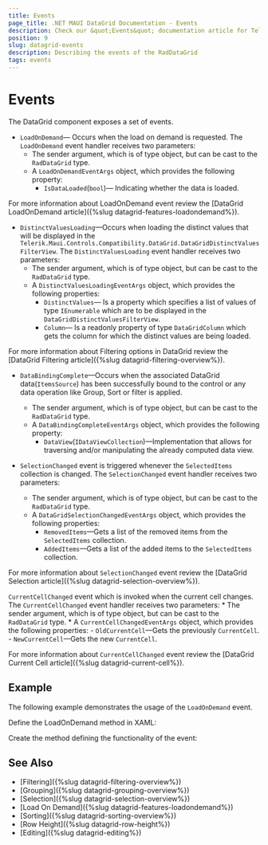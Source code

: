 ```yaml
---
title: Events
page_title: .NET MAUI DataGrid Documentation - Events
description: Check our &quot;Events&quot; documentation article for Telerik DataGrid for .NET MAUI control.
position: 9
slug: datagrid-events
description: Describing the events of the RadDataGrid
tags: events
---
```


# Events

The DataGrid component exposes a set of events.

* `LoadOnDemand`&mdash; Occurs when the load on demand is requested. The `LoadOnDemand` event handler receives two parameters:
	* The sender argument, which is of type object, but can be cast to the `RadDataGrid` type.
	* A `LoadOnDemandEventArgs` object, which provides the following property:
		- `IsDataLoaded`(`bool`)&mdash; Indicating whether the data is loaded.

For more information about LoadOnDemand event review the [DataGrid LoadOnDemand article]({%slug datagrid-features-loadondemand%}).


* `DistinctValuesLoading`&mdash;Occurs when loading the distinct values that will be displayed in the `Telerik.Maui.Controls.Compatibility.DataGrid.DataGridDistinctValuesFilterView`. The `DistinctValuesLoading` event handler receives two parameters:
	* The sender argument, which is of type object, but can be cast to the `RadDataGrid` type.
	* A `DistinctValuesLoadingEventArgs` object, which provides the following properties:
		- `DistinctValues`&mdash; Is a property which specifies a list of values of type `IEnumerable` which are to be displayed in the `DataGridDistinctValuesFilterView`.
		- `Column`&mdash; Is a readonly property of type `DataGridColumn` which gets the column for which the distinct values are being loaded.

For more information about Filtering options in DataGrid review the [DataGrid Filtering article]({%slug datagrid-filtering-overview%}).


* `DataBindingComplete`&mdash;Occurs when the associated DataGrid data(`ItemsSource`) has been successfully bound to the control or any data operation like Group, Sort or filter is applied.
	* The sender argument, which is of type object, but can be cast to the `RadDataGrid` type.
	* A `DataBindingCompleteEventArgs` object, which provides the following property:
		- `DataView`(`IDataViewCollection`)&mdash;Implementation that allows for traversing and/or manipulating the already computed data view.


* `SelectionChanged` event is triggered whenever the `SelectedItems` collection is changed. The `SelectionChanged` event handler receives two parameters:
	* The sender argument, which is of type object, but can be cast to the `RadDataGrid` type.
	* A `DataGridSelectionChangedEventArgs` object, which provides the following properties:
		- `RemovedItems`&mdash;Gets a list of the removed items from the `SelectedItems` collection.
		- `AddedItems`&mdash;Gets a list of the added items to the `SelectedItems` collection.

For more information about `SelectionChanged` event review the [DataGrid Selection article]({%slug datagrid-selection-overview%}).


`CurrentCellChanged` event which is invoked when the current cell changes. The `CurrentCellChanged` event handler receives two parameters:
	* The sender argument, which is of type object, but can be cast to the `RadDataGrid` type.
	* A `CurrentCellChangedEventArgs` object, which provides the following properties:
		- `OldCurrentCell`&mdash;Gets the previously `CurrentCell`.
		- `NewCurrentCell`&mdash;Gets the new `CurrentCell`.

For more information about `CurrentCellChanged` event review the [DataGrid Current Cell article]({%slug datagrid-current-cell%}).


## Example

The following example demonstrates the usage of the `LoadOnDemand` event.

Define the LoadOnDemand method in XAML:

<snippet id ='datagrid-loadondemand-event-xaml'/>

Create the method defining the functionality of the event:

<snippet id='datagrid-loadondemand-event-csharp'/>

## See Also

 - [Filtering]({%slug datagrid-filtering-overview%})
 - [Grouping]({%slug datagrid-grouping-overview%})
 - [Selection]({%slug datagrid-selection-overview%})
 - [Load On Demand]({%slug datagrid-features-loadondemand%})
 - [Sorting]({%slug datagrid-sorting-overview%})
 - [Row Height]({%slug datagrid-row-height%})
 - [Editing]({%slug datagrid-editing%})

